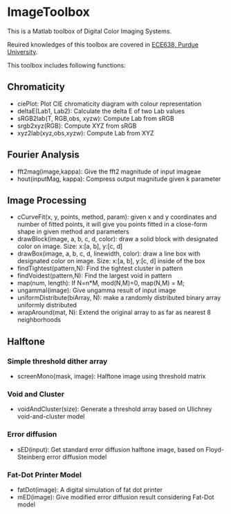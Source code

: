 # ImageToolbox
This is a Matlab toolbox of Digital Color Imaging Systems.

Reuired knowledges of this toolbox are covered in [ECE638, Purdue University](https://engineering.purdue.edu/~ece638/).

This toolbox includes following functions: 
## Chromaticity
- ciePlot: Plot CIE chromaticity diagram with colour representation 
- deltaE(Lab1, Lab2): Calculate the delta E of two Lab values
- sRGB2lab(T, RGB,obs, xyzw): Compute Lab from sRGB
- srgb2xyz(RGB): Compute XYZ from sRGB
- xyz2lab(xyz,obs,xyzw): Compute Lab from XYZ

## Fourier Analysis
- fft2mag(image,kappa): Give the fft2 magnitude of input imageae
- hout(inputMag, kappa): Compress output magnitude given k parameter

## Image Processing
- cCurveFit(x, y, points, method, param): given x and y coordinates and number of fitted points, it will give you points fitted in a close-form shape in given method and parameters
- drawBlock(image, a, b, c, d, color): draw a solid block with designated color on image. Size: x:[a, b], y:[c, d]
- drawBox(image, a, b, c, d, linewidth, color): draw a line box with designated color on image. Size: x:[a, b], y:[c, d] inside of the box
- findTightest(pattern,N): Find the tightest cluster in pattern
- findVoidest(pattern,N): Find the largest void in pattern
- map(num, length): If N=n*M, mod(N,M)=0, map(N,M) = M;
- ungammaI(image): Give ungamma result of input image
- uniformDistribute(biArray, N): make a randomly distributed binary array uniformly distributed
- wrapAround(mat, N): Extend the original array to as far as nearest 8 neighborhoods

## Halftone
### Simple threshold dither array
- screenMono(mask, image): Halftone image using threshold matrix
### Void and Cluster
- voidAndCluster(size): Generate a threshold array based on Ulichney void-and-cluster model
### Error diffusion
- sED(input): Get standard error diffusion halftone image, based on Floyd-Steinberg error diffusion model
### Fat-Dot Printer Model
- fatDot(image): A digital simulation of fat dot printer
- mED(image): Give modified error diffusion result considering Fat-Dot model
